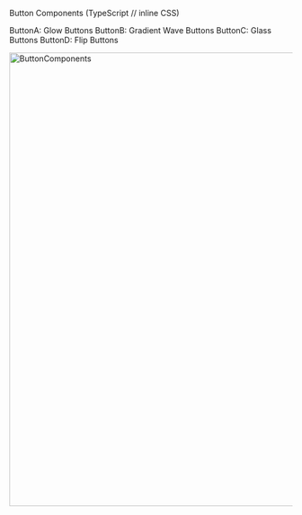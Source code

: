 Button Components (TypeScript // inline CSS)

ButtonA: Glow Buttons
ButtonB: Gradient Wave Buttons
ButtonC: Glass Buttons
ButtonD: Flip Buttons

<img width="1139" height="806" alt="ButtonComponents" src="https://github.com/user-attachments/assets/eb25ca3a-216a-4eb7-b7c0-d898b5437d33" />
